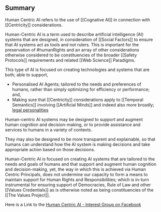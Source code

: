 
## Summary

Human Centric AI refers to the use of [[Cognative AI]] in connection with [[Centricity]] considerations.  

Human-Centric AI is a term used to describe artificial intelligence (AI) systems that are designed, in consideration of [[Social Factors]] to ensure that AI systems act as tools and not rulers.  This is important for the preservation of #humanRights and an array of other considerations otherwise considered to be constituencies of the broader [[Safety Protocols]] requirements and related [[Web Science]] Paradigms. 

This type of AI is focused on creating technologies and systems that are both; able to support,
- Personalised AI Agents; tailored to the needs and preferences of humans, rather than simply optimizing for efficiency or performance; and,
- Making sure that [[Centricity]] considerations apply to [[Temporal Semantics]] involving [[Artificial Minds]] and indeed also more broadly; [legal personalities](https://en.wikipedia.org/wiki/Legal_person) 

Human-centric AI systems may be designed to support and augment human cognition and decision-making, or to provide assistance and services to humans in a variety of contexts. 

They may also be designed to be more transparent and explainable, so that humans can understand how the AI system is making decisions and take appropriate action based on those decisions.

Human-Centric AI is focused on creating AI systems that are tailored to the needs and goals of humans and that support and augment human cognition and decision-making, yet, the way in which this is achieved via Human Centric Principals, does not undermine our capacity to form a means to maintain support for Human Rights and Responsibilities; which is in-turn instrumental for ensuring support of Democracies, Rule of Law and other [[Values Credentials]] as is otherwise noted as being constituencies of the [[The Values Project]].

Here is a Link to the [Human Centric AI - Interest Group on Facebook](https://www.facebook.com/groups/1137273419765842)
